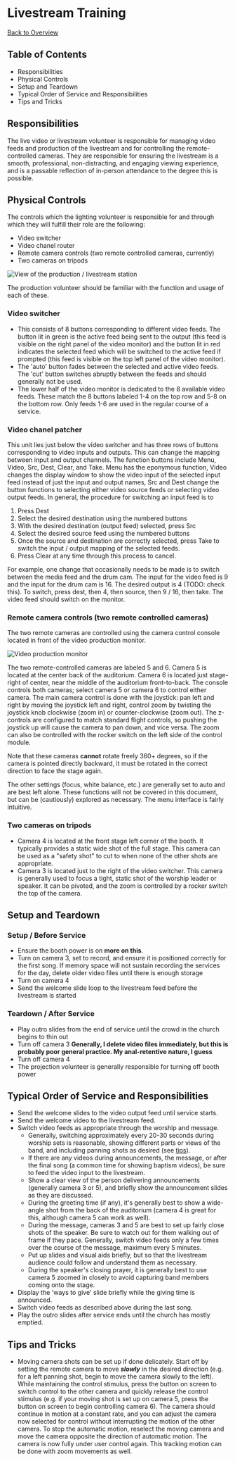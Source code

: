 # Livestream Training
[Back to Overview](README.md)
## Table of Contents
- Responsibilities
- Physical Controls
- Setup and Teardown
- Typical Order of Service and Responsibilities
- Tips and Tricks

## Responsibilities
The live video or livestream volunteer is responsible for managing video feeds and production of the livestream and for controlling the remote-controlled cameras. They are responsible for ensuring the livestream is a smooth, professional, non-distracting, and engaging viewing experience, and is a passable reflection of in-person attendance to the degree this is possible. 

## Physical Controls
The controls which the lighting volunteer is responsible for and through which they will fulfill their role are the following:

- Video switcher
- Video chanel router
- Remote camera controls (two remote controlled cameras, currently)
- Two cameras on tripods

![View of the production / livestream station](./view_of_production_station.jpg)

The production volunteer should be familiar with the function and usage of each of these. 

### Video switcher
- This consists of 8 buttons corresponding to different video feeds. The button lit in green is the active feed being sent to the output (this feed is visible on the right panel of the video monitor) and the button lit in red indicates the selected feed which will be switched to the active feed if prompted (this feed is visible on the top left panel of the video monitor).
- The 'auto' button fades between the selected and active video feeds. The 'cut' button switches abruptly between the feeds and should generally not be used.
- The lower half of the video monitor is dedicated to the 8 available video feeds. These match the 8 buttons labeled 1-4 on the top row and 5-8 on the bottom row. Only feeds 1-6 are used in the regular course of a service. 

### Video chanel patcher
This unit lies just below the video switcher and has three rows of buttons corresponding to video inputs and outputs. This can change the mapping between input and output channels. The function buttons include Menu, Video, Src, Dest, Clear, and Take. Menu has the eponymous function, Video changes the display window to show the video input of the selected input feed instead of just the input and output names, Src and Dest change the button functions to selecting either video source feeds or selecting video output feeds. In general, the procedure for switching an input feed is to 

1. Press Dest
2. Select the desired destination using the numbered buttons
3. With the desired destination (output feed) selected, press Src
4. Select the desired source feed using the numbered buttons
5. Once the source and destination are correctly selected, press Take to switch the input / output mapping of the selected feeds.
6. Press Clear at any time through this process to cancel. 

For example, one change that occasionally needs to be made is to switch between the media feed and the drum cam. The input for the video feed is 9 and the input for the drum cam is 16. The desired output is 4 (TODO: check this). To switch, press dest, then 4, then source, then 9 / 16, then take. The video feed should switch on the monitor. 
### Remote camera controls (two remote controlled cameras)
The two remote cameras are controlled using the camera control console located in front of the video production monitor.

![Video production monitor](./view_of_video_controls_and_monitor.jpg)

The two remote-controlled cameras are labeled 5 and 6. Camera 5 is located at the center back of the auditorium. Camera 6 is located just stage-right of center, near the middle of the auditorium front-to-back. The console controls both cameras; select camera 5 or camera 6 to control either camera. The main camera control is done with the joystick: pan left and right by moving the joystick left and right, control zoom by twisting the joystick knob clockwise (zoom in) or counter-clockwise (zoom out). The z-controls are configured to match standard flight controls, so pushing the joystick up will cause the camera to pan down, and vice versa. The zoom can also be controlled with the rocker switch on the left side of the control module. 

Note that these cameras __cannot__ rotate freely 360+ degrees, so if the camera is pointed directly backward, it must be rotated in the correct direction to face the stage again. 

The other settings (focus, white balance, etc.) are generally set to auto and are best left alone. These functions will not be covered in this document, but can be (cautiously) explored as necessary. The menu interface is fairly intuitive. 

### Two cameras on tripods
- Camera 4 is located at the front stage left corner of the booth. It typically provides a static wide shot of the full stage. This camera can be used as a "safety shot" to cut to when none of the other shots are appropriate.
- Camera 3 is located just to the right of the video switcher. This camera is generally used to focus a tight, static shot of the worship leader or speaker. It can be pivoted, and the zoom is controlled by a rocker switch the top of the camera.

## Setup and Teardown

### Setup / Before Service
- Ensure the booth power is on __more on this__.
- Turn on camera 3, set to record, and ensure it is positioned correctly for the first song. If memory space will not sustain recording the services for the day, delete older video files until there is enough storage
- Turn on camera 4
- Send the welcome slide loop to the livestream feed before the livestream is started

### Teardown / After Service
- Play outro slides from the end of service until the crowd in the church begins to thin out
- Turn off camera 3 __Generally, I delete video files immediately, but this is probably poor general practice. My anal-retentive nature, I guess__
- Turn off camera 4
- The projection volunteer is generally responsible for turning off booth power

## Typical Order of Service and Responsibilities
- Send the welcome slides to the video output feed until service starts.
- Send the welcome video to the livestream feed.
- Switch video feeds as appropriate through the worship and message. 
  - Generally, switching approximately every 20-30 seconds during worship sets is reasonable, showing different parts or views of the band, and including panning shots as desired (see [tips](#tips-and-tricks)). 
  - If there are any videos during announcements, the message, or after the final song (a common time for showing baptism videos), be sure to feed the video input to the livestream.
  - Show a clear view of the person delivering announcements (generally camera 3 or 5), and briefly show the announcement slides as they are discussed. 
  - During the greeting time (if any), it's generally best to show a wide-angle shot from the back of the auditorium (camera 4 is great for this, although camera 5 can work as well).
  - During the message, cameras 3 and 5 are best to set up fairly close shots of the speaker. Be sure to watch out for them walking out of frame if they pace. Generally, switch video feeds only a few times over the course of the message, maximum every 5 minutes. 
  - Put up slides and visual aids briefly, but so that the livestream audience could follow and understand them as necessary.
  - During the speaker's closing prayer, it is generally best to use camera 5 zoomed in closely to avoid capturing band members coming onto the stage.
- Display the 'ways to give' slide briefly while the giving time is announced.
- Switch video feeds as described above during the last song. 
- Play the outro slides after service ends until the church has mostly emptied. 

## Tips and Tricks
- Moving camera shots can be set up if done delicately. Start off by setting the remote camera to move __*slowly*__ in the desired direction (e.g. for a left panning shot, begin to move the camera slowly to the left). While maintaining the control stimulus, press the button on screen to switch control to the other camera and quickly release the control stimulus (e.g. if your moving shot is set up on camera 5, press the button on screen to begin controlling camera 6). The camera should continue in motion at a constant rate, and you can adjust the camera now selected for control without interrupting the motion of the other camera. To stop the automatic motion, reselect the moving camera and move the camera opposite the direction of automatic motion. The camera is now fully under user control again. This tracking motion can be done with zoom movements as well. 